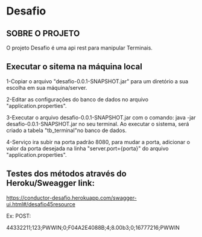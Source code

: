 # Desafio

## SOBRE O PROJETO
O projeto Desafio é uma api rest para manipular Terminais.

## Executar o sitema na máquina local

1-Copiar o arquivo "desafio-0.0.1-SNAPSHOT.jar" para um diretório a sua escolha em sua máquina/server.

2-Editar as configurações do banco de dados no arquivo "application.properties".

3-Executar o arquivo desafio-0.0.1-SNAPSHOT.jar com o comando: java -jar desafio-0.0.1-SNAPSHOT.jar no seu terminal. Ao executar o sistema, será criado a tabela "tb_terminal"no banco de dados.

4-Serviço ira subir na porta padrão 8080, para mudar a porta, adicionar o valor da porta desejada na linha "server.port={porta}" do arquivo "application.properties".

## Testes dos métodos através do Heroku/Sweagger link:

https://conductor-desafio.herokuapp.com/swagger-ui.html#/desafio45resource

Ex: POST:

44332211;123;PWWIN;0;F04A2E4088B;4;8.00b3;0;16777216;PWWIN
